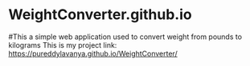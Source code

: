 # WeightConverter.github.io
#This a simple web application used to convert weight from pounds to kilograms
This is my project link:
https://pureddylavanya.github.io/WeightConverter/

